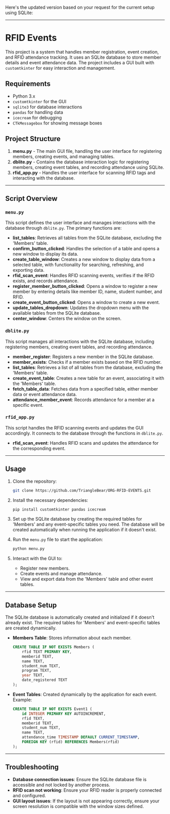 Here's the updated version based on your request for the current setup using SQLite:

---

# RFID Events

This project is a system that handles member registration, event creation, and RFID attendance tracking. It uses an SQLite database to store member details and event attendance data. The project includes a GUI built with `customtkinter` for easy interaction and management.

## Requirements

- Python 3.x
- `customtkinter` for the GUI
- `sqlite3` for database interactions
- `pandas` for handling data
- `icecream` for debugging
- `CTkMessagebox` for showing message boxes

## Project Structure

1. **menu.py** - The main GUI file, handling the user interface for registering members, creating events, and managing tables.
2. **dblite.py** - Contains the database interaction logic for registering members, creating event tables, and recording attendance using SQLite.
3. **rfid_app.py** - Handles the user interface for scanning RFID tags and interacting with the database.

---

## Script Overview

### `menu.py`

This script defines the user interface and manages interactions with the database through `dblite.py`. The primary functions are:

- **list_tables**: Retrieves all tables from the SQLite database, excluding the 'Members' table.
- **confirm_button_clicked**: Handles the selection of a table and opens a new window to display its data.
- **create_table_window**: Creates a new window to display data from a selected table, with functionality for searching, refreshing, and exporting data.
- **rfid_scan_event**: Handles RFID scanning events, verifies if the RFID exists, and records attendance.
- **register_member_button_clicked**: Opens a window to register a new member by entering details like member ID, name, student number, and RFID.
- **create_event_button_clicked**: Opens a window to create a new event.
- **update_tables_dropdown**: Updates the dropdown menu with the available tables from the SQLite database.
- **center_window**: Centers the window on the screen.

### `dblite.py`

This script manages all interactions with the SQLite database, including registering members, creating event tables, and recording attendance.

- **member_register**: Registers a new member in the SQLite database.
- **member_exists**: Checks if a member exists based on the RFID number.
- **list_tables**: Retrieves a list of all tables from the database, excluding the 'Members' table.
- **create_event_table**: Creates a new table for an event, associating it with the 'Members' table.
- **fetch_table_data**: Fetches data from a specified table, either member data or event attendance data.
- **attendance_member_event**: Records attendance for a member at a specific event.

### `rfid_app.py`

This script handles the RFID scanning events and updates the GUI accordingly. It connects to the database through the functions in `dblite.py`.

- **rfid_scan_event**: Handles RFID scans and updates the attendance for the corresponding event.

---

## Usage

1. Clone the repository:

    ```bash
    git clone https://github.com/TriangleBear/ORG-RFID-EVENTS.git
    ```

2. Install the necessary dependencies:

    ```bash
    pip install customtkinter pandas icecream
    ```

3. Set up the SQLite database by creating the required tables for 'Members' and any event-specific tables you need. The database will be created automatically when running the application if it doesn't exist.

4. Run the `menu.py` file to start the application:

    ```bash
    python menu.py
    ```

5. Interact with the GUI to:

    - Register new members.
    - Create events and manage attendance.
    - View and export data from the 'Members' table and other event tables.

---

## Database Setup

The SQLite database is automatically created and initialized if it doesn't already exist. The required tables for 'Members' and event-specific tables are created dynamically.

- **Members Table**: Stores information about each member.
  
  ```sql
  CREATE TABLE IF NOT EXISTS Members (
      rfid TEXT PRIMARY KEY,
      memberid TEXT,
      name TEXT,
      student_num TEXT,
      program TEXT,
      year TEXT,
      date_registered TEXT
  );
  ```

- **Event Tables**: Created dynamically by the application for each event. Example:

  ```sql
  CREATE TABLE IF NOT EXISTS Event1 (
      id INTEGER PRIMARY KEY AUTOINCREMENT,
      rfid TEXT,
      memberid TEXT,
      student_num TEXT,
      name TEXT,
      attendance_time TIMESTAMP DEFAULT CURRENT_TIMESTAMP,
      FOREIGN KEY (rfid) REFERENCES Members(rfid)
  );
  ```

---

## Troubleshooting

- **Database connection issues**: Ensure the SQLite database file is accessible and not locked by another process.
- **RFID scan not working**: Ensure your RFID reader is properly connected and configured.
- **GUI layout issues**: If the layout is not appearing correctly, ensure your screen resolution is compatible with the window sizes defined.

